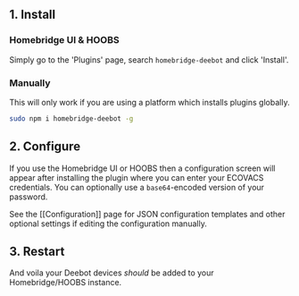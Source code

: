 ## 1. Install

### Homebridge UI & HOOBS

Simply go to the 'Plugins' page, search `homebridge-deebot` and click 'Install'.

### Manually

This will only work if you are using a platform which installs plugins globally.

```bash
sudo npm i homebridge-deebot -g
```

## 2. Configure

If you use the Homebridge UI or HOOBS then a configuration screen will appear after installing the plugin where you can enter your ECOVACS credentials. You can optionally use a `base64`-encoded version of your password.

See the [[Configuration]] page for JSON configuration templates and other optional settings if editing the configuration manually.

## 3. Restart

And voila your Deebot devices *should* be added to your Homebridge/HOOBS instance.